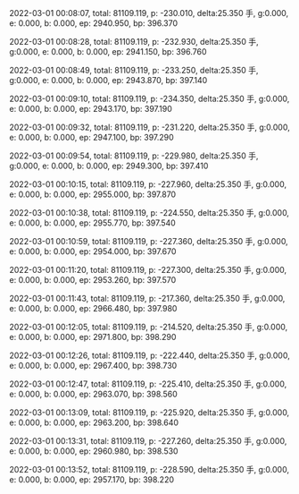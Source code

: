 2022-03-01 00:08:07, total: 81109.119, p: -230.010, delta:25.350 手, g:0.000, e: 0.000, b: 0.000, ep: 2940.950, bp: 396.370

2022-03-01 00:08:28, total: 81109.119, p: -232.930, delta:25.350 手, g:0.000, e: 0.000, b: 0.000, ep: 2941.150, bp: 396.760

2022-03-01 00:08:49, total: 81109.119, p: -233.250, delta:25.350 手, g:0.000, e: 0.000, b: 0.000, ep: 2943.870, bp: 397.140

2022-03-01 00:09:10, total: 81109.119, p: -234.350, delta:25.350 手, g:0.000, e: 0.000, b: 0.000, ep: 2943.170, bp: 397.190

2022-03-01 00:09:32, total: 81109.119, p: -231.220, delta:25.350 手, g:0.000, e: 0.000, b: 0.000, ep: 2947.100, bp: 397.290

2022-03-01 00:09:54, total: 81109.119, p: -229.980, delta:25.350 手, g:0.000, e: 0.000, b: 0.000, ep: 2949.300, bp: 397.410

2022-03-01 00:10:15, total: 81109.119, p: -227.960, delta:25.350 手, g:0.000, e: 0.000, b: 0.000, ep: 2955.000, bp: 397.870

2022-03-01 00:10:38, total: 81109.119, p: -224.550, delta:25.350 手, g:0.000, e: 0.000, b: 0.000, ep: 2955.770, bp: 397.540

2022-03-01 00:10:59, total: 81109.119, p: -227.360, delta:25.350 手, g:0.000, e: 0.000, b: 0.000, ep: 2954.000, bp: 397.670

2022-03-01 00:11:20, total: 81109.119, p: -227.300, delta:25.350 手, g:0.000, e: 0.000, b: 0.000, ep: 2953.260, bp: 397.570

2022-03-01 00:11:43, total: 81109.119, p: -217.360, delta:25.350 手, g:0.000, e: 0.000, b: 0.000, ep: 2966.480, bp: 397.980

2022-03-01 00:12:05, total: 81109.119, p: -214.520, delta:25.350 手, g:0.000, e: 0.000, b: 0.000, ep: 2971.800, bp: 398.290

2022-03-01 00:12:26, total: 81109.119, p: -222.440, delta:25.350 手, g:0.000, e: 0.000, b: 0.000, ep: 2967.400, bp: 398.730

2022-03-01 00:12:47, total: 81109.119, p: -225.410, delta:25.350 手, g:0.000, e: 0.000, b: 0.000, ep: 2963.070, bp: 398.560

2022-03-01 00:13:09, total: 81109.119, p: -225.920, delta:25.350 手, g:0.000, e: 0.000, b: 0.000, ep: 2963.200, bp: 398.640

2022-03-01 00:13:31, total: 81109.119, p: -227.260, delta:25.350 手, g:0.000, e: 0.000, b: 0.000, ep: 2960.980, bp: 398.530

2022-03-01 00:13:52, total: 81109.119, p: -228.590, delta:25.350 手, g:0.000, e: 0.000, b: 0.000, ep: 2957.170, bp: 398.220
